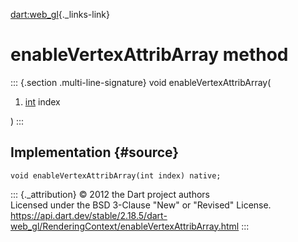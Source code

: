 [dart:web\_gl](../../dart-web_gl/dart-web_gl-library){._links-link}

enableVertexAttribArray method
==============================

::: {.section .multi-line-signature}
void enableVertexAttribArray(

1.  [int](../../dart-core/int-class) index

)
:::

Implementation {#source}
--------------

``` {.language-dart data-language="dart"}
void enableVertexAttribArray(int index) native;
```

::: {._attribution}
© 2012 the Dart project authors\
Licensed under the BSD 3-Clause \"New\" or \"Revised\" License.\
<https://api.dart.dev/stable/2.18.5/dart-web_gl/RenderingContext/enableVertexAttribArray.html>
:::
